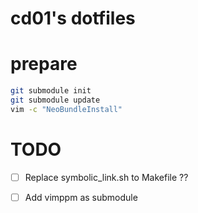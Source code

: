 # cd01's dotfiles

# prepare

``` sh
git submodule init
git submodule update
vim -c "NeoBundleInstall"
```

# TODO

* [ ] Replace symbolic_link.sh to Makefile ??
* [ ] Add vimppm as submodule

